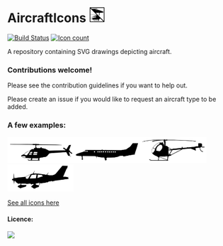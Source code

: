 # AircraftIcons <img src="./icon.svg" width="35">
[![Build Status](https://drone.deinara.nl/api/badges/Deinara/AircraftIcons/status.svg)](https://drone.deinara.nl/Deinara/AircraftIcons)    [![Icon count](https://drone.deinara.nl/web/AircraftIcons/master/numicons.svg)](https://drone.deinara.nl/web/AircraftIcons/master/AircraftIcons.html)

A repository containing SVG drawings depicting aircraft.


### Contributions welcome!
Please see the contribution guidelines if you want to help out.

Please create an issue if you would like to request an aircraft type to be added.

### A few examples:
<img src="./rotorcraft/B06.svg" width="150"><img src="./fixed-wing/JS41.svg" width="150"><img src="./rotorcraft/H269.svg" width="150"><img src="./fixed-wing/TOBA.svg" width="150">

[See all icons here](https://drone.deinara.nl/web/AircraftIcons/master/AircraftIcons.html)

#### Licence:
<img src="https://licensebuttons.net/l/by-nc-sa/4.0/88x31.png" height="25">
